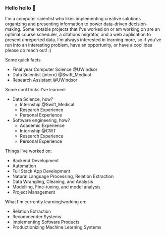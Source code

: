 ### Hello hello 👋

I'm a computer scientist who likes implementing creative solutions organizing and presenting information to power data-driven decision-making.
Some notable projects that I've worked on or am working on are an optimal course scheduler, a citations migrator, and a web application to present unreported data.
I'm always interested in learning more, so if you've run into an interesting problem, have an opportunity, or have a cool idea please do reach out! :)

Some quick facts
- Final year Computer Science @UWindsor
- Data Scientist (intern) @Swift_Medical
- Research Assistant @UWindsor

Some cool tricks I've learned:
- Data Science, how?
  - Internship @Swift_Medical
  - Research Experience
  - Personal Experience
- Software engineering, how?
  - Academic Experience
  - Internship @CWT
  - Research Experience
  - Personal Experience
 
Things I've worked on:
- Backend Development
- Automation
- Full Stack App Development
- Natural Language Processing, Relation Extraction
- Data Wrangling, Cleaning, and Analysis
- Modelling, Fine-tuning, and model analysis
- Project Management

What I'm currently learning/working on:
- Relation Extraction
- Recommender Systems
- Implementing Software Products
- Productionizing Machine Learning Systems

<!--
**Sharjeeliv/Sharjeeliv** is a ✨ _special_ ✨ repository because its `README.md` (this file) appears on your GitHub profile.

Here are some ideas to get you started:

- 🔭 I’m currently working on ...
- 🌱 I’m currently learning ...
- 👯 I’m looking to collaborate on ...
- 🤔 I’m looking for help with ...
- 💬 Ask me about ...
- 📫 How to reach me: ...
- 😄 Pronouns: ...
- ⚡ Fun fact: ...
-->
